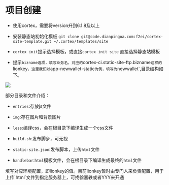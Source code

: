 # 项目创建

- ​使用cortex，需要将version升到6.1.8及以上

- 安装静态站初始化模板 `git clone git@code.dianpingoa.com:f2ei/cortex-site-template.git ~/.cortex/templates/site`

- `cortex init`提示选择模板，或直接`cortex init site` 直接选择静态站模板

- 提示`bizname选项，填写业务名，对应的`cortex-ci.static-site-ftp.bizname`这样的`lionkey​`，这里我们以`app-newwallet-static`为例，填写为`newwallet`,目录结构如下。

<img src="/images/1.png"/>

部分目录和文件介绍：
 
- `​​entries`:存放js文件

- `img`:存在图片和背景图片

- `less`:编译css，会在根目录下编译生成一个css文件

- `build.sh`:发布脚步，可无视

- `static-site.json`:发布脚本，上传`html`文件

- `handlebar`:`html`模板文件，会在根目录下编译生成最终的`html`文件

<aside class="notice">
填写对应环境配置，即lionkey的值。目前lionkey暂时由专门人来负责配置，用于上传`html`文件到指定服务器上，可找徐嘉轶或者YYY来开通
</aside>